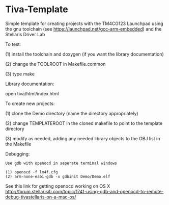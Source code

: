 Tiva-Template
================

Simple template for creating projects with the TM4CG123 Launchpad using
the gnu toolchain (see https://launchpad.net/gcc-arm-embedded)
and the Stellaris Driver Lab

To test:

   (1) install the toolchain and doxygen 
       (if you want the library documentation)

   (2) change the TOOLROOT in Makefile.common  
   
   (3) type make

Library documentation:

   open tiva/html/index.html

To create new projects:

   (1) clone the Demo directory (name the directory appropriately)

   (2) change TEMPLATEROOT in the cloned makefile to point to the template directory

   (3) modify as needed, adding any needed library objects to the OBJ list in the Makefile

Debugging:

    Use gdb with openocd in seperate terminal windows

    (1) openocd -f lm4f.cfg
    (2) arm-none-eabi-gdb -x gdbinit Demo/Demo.elf

See this link for getting openocd working on OS X
http://forum.stellarisiti.com/topic/1741-using-gdb-and-openocd-to-remote-debug-tivastellaris-on-a-mac-os/
